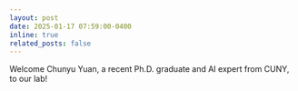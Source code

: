 ```yaml
---
layout: post
date: 2025-01-17 07:59:00-0400
inline: true
related_posts: false
---
```


Welcome Chunyu Yuan, a recent Ph.D. graduate and AI expert from CUNY, to our lab!
